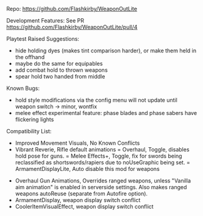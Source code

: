 ﻿Repo: https://github.com/Flashkirby/WeaponOutLite

Development Features:
See PR https://github.com/Flashkirby/WeaponOutLite/pull/4

Playtest Raised Suggestions:

- hide holding dyes (makes tint comparison harder), or make them held in the offhand
- maybe do the same for equipables
- add combat hold to thrown weapons
- spear hold two handed from middle

Known Bugs:

- hold style modifications via the config menu will not update until weapon switch -> minor, wontfix
- melee effect experimental feature: phase blades and phase sabers have flickering lights

Compatibility List:

+ Improved Movement Visuals, No Known Conflicts
+ Vibrant Reverie, Rifle default animations
= Overhaul, Toggle, disables hold pose for guns.
= Melee Effects+, Toggle, fix for swords being reclassified as shortswords/rapiers due to noUseGraphic being set.
= ArmamentDisplayLite, Auto disable this mod for weapons
- Overhaul Gun Animations, Overrides ranged weapons, unless "Vanilla aim animation" is enabled in serverside settings. Also makes ranged weapons autoReuse (separate from Autofire option).
- ArmamentDisplay, weapon display switch conflict
- CoolerItemVisualEffect, weapon display switch conflict
